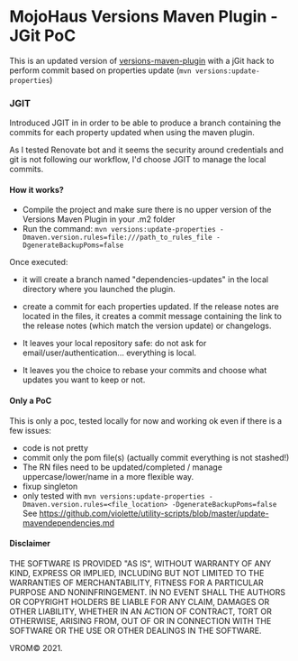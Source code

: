 # MojoHaus Versions Maven Plugin - JGit PoC

This is an updated version of [versions-maven-plugin](http://www.mojohaus.org/versions-maven-plugin/)
with a jGit hack to perform commit based on properties update (`mvn versions:update-properties`)
 
 
### JGIT

Introduced JGIT in in order to be able to produce a branch containing the commits for each property updated when using the maven plugin.

As I tested Renovate bot and it seems the security around credentials and git is not following our workflow,
I'd choose JGIT to manage the local commits.

#### How it works?

- Compile the project and make sure there is no upper version of the Versions Maven Plugin in your .m2 folder
- Run the command:
`mvn versions:update-properties -Dmaven.version.rules=file:///path_to_rules_file -DgenerateBackupPoms=false`

Once executed:
- it will create a branch named "dependencies-updates" in the local directory where you launched the plugin.
- create a commit for each properties updated. If the release notes are located in the files, it creates a commit message containing the link to the release notes (which match the version update) or changelogs.


- It leaves your local repository safe: do not ask for email/user/authentication... everything is local.
- It leaves you the choice to rebase your commits and choose what updates you want to keep or not.

#### Only a PoC

This is only a poc, tested locally for now and working ok even if there is a few issues:
- code is not pretty
- commit only the pom file(s) (actually commit everything is not stashed!)
- The RN files need to be updated/completed / manage uppercase/lower/name in a more flexible way.
- fixup singleton
- only tested with `mvn versions:update-properties -Dmaven.version.rules=<file_location> -DgenerateBackupPoms=false`
See https://github.com/violette/utility-scripts/blob/master/update-mavendependencies.md

#### Disclaimer
THE SOFTWARE IS PROVIDED "AS IS", WITHOUT WARRANTY OF ANY KIND, EXPRESS OR IMPLIED, INCLUDING BUT NOT LIMITED TO THE WARRANTIES OF MERCHANTABILITY, FITNESS FOR A PARTICULAR PURPOSE AND NONINFRINGEMENT. IN NO EVENT SHALL THE AUTHORS OR COPYRIGHT HOLDERS BE LIABLE FOR ANY CLAIM, DAMAGES OR OTHER LIABILITY, WHETHER IN AN ACTION OF CONTRACT, TORT OR OTHERWISE, ARISING FROM, OUT OF OR IN CONNECTION WITH THE SOFTWARE OR THE USE OR OTHER DEALINGS IN THE SOFTWARE.

VROM© 2021.
